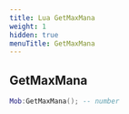 ```yaml
---
title: Lua GetMaxMana
weight: 1
hidden: true
menuTitle: GetMaxMana
---
```

## GetMaxMana
```lua
Mob:GetMaxMana(); -- number
```